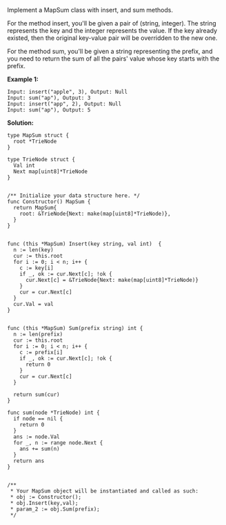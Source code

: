 Implement a MapSum class with insert, and sum methods.

For the method insert, you'll be given a pair of (string, integer). The string represents the key and the integer represents the value. If the key already existed, then the original key-value pair will be overridden to the new one.

For the method sum, you'll be given a string representing the prefix, and you need to return the sum of all the pairs' value whose key starts with the prefix.

**Example 1:**
```
Input: insert("apple", 3), Output: Null
Input: sum("ap"), Output: 3
Input: insert("app", 2), Output: Null
Input: sum("ap"), Output: 5
```

**Solution:**

```golang
type MapSum struct {
  root *TrieNode
}

type TrieNode struct {
  Val int
  Next map[uint8]*TrieNode
}


/** Initialize your data structure here. */
func Constructor() MapSum {
  return MapSum{
    root: &TrieNode{Next: make(map[uint8]*TrieNode)},
  }
}


func (this *MapSum) Insert(key string, val int)  {
  n := len(key)
  cur := this.root
  for i := 0; i < n; i++ {
    c := key[i]
    if _, ok := cur.Next[c]; !ok {
      cur.Next[c] = &TrieNode{Next: make(map[uint8]*TrieNode)}
    }
    cur = cur.Next[c]
  }
  cur.Val = val
}


func (this *MapSum) Sum(prefix string) int {
  n := len(prefix)
  cur := this.root
  for i := 0; i < n; i++ {
    c := prefix[i]
    if _, ok := cur.Next[c]; !ok {
      return 0
    }
    cur = cur.Next[c]
  }

  return sum(cur)
}

func sum(node *TrieNode) int {
  if node == nil {
    return 0
  }
  ans := node.Val
  for _, n := range node.Next {
    ans += sum(n)
  }
  return ans
}


/**
 * Your MapSum object will be instantiated and called as such:
 * obj := Constructor();
 * obj.Insert(key,val);
 * param_2 := obj.Sum(prefix);
 */
```
